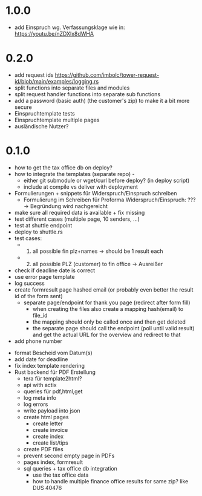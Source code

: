 # 1.0.0
- add Einspruch wg. Verfassungsklage wie in: https://youtu.be/nZDXlx8dWHA

# 0.2.0
- add request ids  https://github.com/imbolc/tower-request-id/blob/main/examples/logging.rs
- split functions into separate files and modules
- split request handler functions into separate sub functions
- add a password (basic auth) (the customer's zip) to make it a bit more secure
- Einspruchtemplate tests
- Einspruchtemplate multiple pages
- ausländische Nutzer? 

# 0.1.0
- how to get the tax office db on deploy?
- how to integrate the templates (separate repo) -
  - either git submodule or wget/curl before deploy? (in deploy script)
  - include at compile vs deliver with deployment
- Formulierungen + snippets für Widerspruch/Einspruch schreiben
    + Formulierung im Schreiben für Proforma Widerspruch/Einspruch: ???
      -> Begründung wird nachgereicht
- make sure all required data is available + fix missing
- test different cases (multiple page, 10 senders, ...)
- test at shuttle endpoint
- deploy to shuttle.rs
- test cases: 
  - 1. all possible fin plz+names -> should be 1 result each
  - 2. all possible PLZ (customer) to fin office -> Ausreißer
- check if deadline date is correct
- use error page template
- log success
- create formresult page hashed email (or probably even better the result id of the form sent)
    - separate page/endpoint for thank you page (redirect after form fill)
        - when creating the files also create a mapping hash(email) to file_id
        - the mapping should only be called once and then get deleted
        - the separate page should call the endpoint (poll until valid result) and get the actual URL for the overview and redirect to that
- add phone number
+ format Bescheid vom Datum(s)
+ add date for deadline
+ fix index template rendering
+ Rust backend für PDF Erstellung
    + tera für template2html?
    + api with actix
    + queries für pdf,html,get
    + log meta info 
    + log errors
    + write payload into json
    + create html pages
      + create letter
      + create invoice
      + create index
      + create list/tips
    + create PDF files
    + prevent second empty page in PDFs
    + pages index, formresult
    + sql queries + tax office db integration
      + use the tax office data
      + how to handle multiple finance office results for same zip? like DUS 40476 